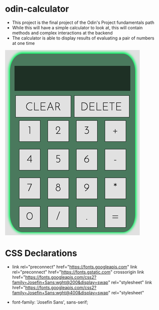 # odin-calculator
- This project is the final project of the Odin's Project fundamentals path
- While this will have a simple calculator to look at, this will contain methods and
complex interactions at the backend
- The calculator is able to display results of evaluating a pair of numbers at one time

![alt text](https://github.com/tamermint/odin-calculator/blob/main/Calculator1.png?raw=true)

# CSS Declarations

-   link rel="preconnect" href="https://fonts.googleapis.com"
    link rel="preconnect" href="https://fonts.gstatic.com" crossorigin
    link href="https://fonts.googleapis.com/css2?family=Josefin+Sans:wght@200&display=swap" rel="stylesheet"
    link href="https://fonts.googleapis.com/css2?family=Josefin+Sans:wght@400&display=swap" rel="stylesheet"

- font-family: 'Josefin Sans', sans-serif;
